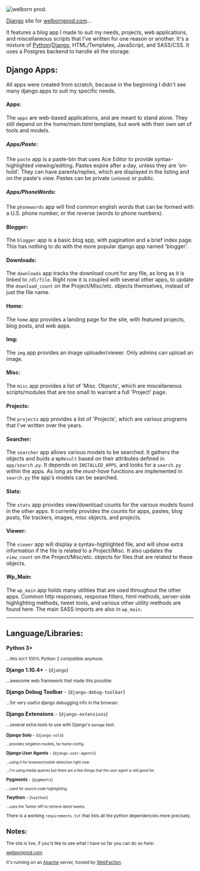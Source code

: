 ![welborn prod.](http://welbornprod.com/static/images/welbornprod-logo.png)

[Django] site for [welbornprod.com]...


It features a blog app I made to suit my needs, projects, web applications,
and miscellaneous scripts that I've written for one reason or another.
It's a mixture of [Python]/[Django], HTML/Templates, JavaScript, and SASS/CSS.
It uses a Postgres backend to handle all the storage.

## Django Apps:

All apps were created from scratch, because in the beginning I didn't see
many django apps to suit my specific needs.

#### Apps:

The `apps` are web-based applications, and are meant to stand alone.
They still depend on the home/main.html template, but work with their own
set of tools and models.

##### Apps/Paste:

The `paste` app is a paste-bin that uses Ace Editor to provide
syntax-highlighted viewing/editing. Pastes expire after a day, unless they
are 'on-hold'. They can have parents/replies, which are displayed in the
listing and on the paste's view.
Pastes can be private <small>(unlisted)</small> or public.

##### Apps/PhoneWords:

The `phonewords` app will find common english words that can be formed with
a U.S. phone number, or the reverse (words to phone numbers).

#### Blogger:

The `blogger` app is a basic blog app, with pagination and a brief index page.
This has nothing to do with the more popular django app named 'blogger'.

#### Downloads:

The `downloads` app tracks the download count for any file, as long as it
is linked to `/dl/file`. Right now it is coupled with several other apps,
to update the `download_count` on the Project/Misc/etc. objects themselves,
instead of just the file name.

#### Home:

The `home` app provides a landing page for the site, with featured projects,
blog posts, and web apps.

#### Img:

The `img` app provides an image uploader/viewer. Only admins can upload an
image.

#### Misc:

The `misc` app provides a list of 'Misc. Objects', which are miscellaneous
scripts/modules that are too small to warrant a full 'Project' page.

#### Projects:

The `projects` app provides a list of 'Projects', which are various programs
that I've written over the years.

#### Searcher:

The `searcher` app allows various models to be searched. It gathers the
objects and buids a `WpResult` based on their attributes defined in
`app/search.py`.
It depends on `INSTALLED_APPS`, and looks for a `search.py` within the apps.
As long as the *must-have* functions are implemented in `search.py` the app's
models can be searched.

#### Stats:

The `stats` app provides view/download counts for the various models found
in the other apps. It currently provides the counts for apps, pastes,
blog posts, file trackers, images, misc objects, and projects.

#### Viewer:

The `viewer` app will display a syntax-highlighted file, and will show extra
information if the file is related to a Project/Misc. It also updates the
`view_count` on the Project/Misc/etc. objects for files that are related to
these objects.

#### Wp_Main:

The `wp_main` app holds many utilities that are used throughout the other apps.
Common http responses, response filters, html methods, server-side
highlighting methods, tweet tools, and various other utility methods are found
here. The main SASS imports are also in `wp_main`.


_____________________________________________________________________________

## Language/Libraries:

**Python 3+**

  <small>...this isn't 100% Python 2 compatible anymore.</small>

**Django 1.10.4+** - (`django`)

  <small>...awesome web framework that made this possible</small>

**Django Debug Toolbar** - (`django-debug-toolbar`)

  <small>...for very useful django debugging info in the browser.</small>

**Django Extensions** - (`django-extensions`)

  <small>...several extra tools to use with Django's `manage` tool.

**Django Solo** - (`django-solo`)

  <small>...provides singleton models, for home config.</small>

**Django User Agents** - (`django-user-agents`)

  <small>...using it for browser/mobile detection right now. </small>

  <small>...I'm using media queries but there are a few things that the user agent is still good for.</small>

**Pygments** - (`pygments`)

  <small>...used for source code highlighting.</small>

**Twython** - (`twython`)

  <small>...uses the Twitter API to retrieve latest tweets.</small>

There is a working `requirements.txt` that lists all the python dependencies
more precisely.

## Notes:

The site is live, if you'd like to see what I have so far you can do so here:

[welbornprod.com]

It's running on an [Apache] server, hosted by [WebFaction].


   [welbornprod.com]: https://welbornprod.com "welbornprod.com"
   [welbornprod.info]: https://welbornprod.info "welbornprod.info"
   [Django]: http://djangoproject.com
   [Apache]: http://httpd.apache.org
   [Python]: http://python.org
   [WebFaction]: http://webfaction.com
